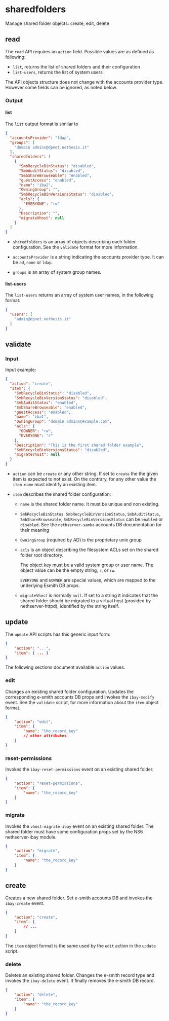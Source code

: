 # sharedfolders

Manage shared folder objects: create, edit, delete

## read

The `read` API requires an `action` field. Possible values are as defined as
following:

- `list`, returns the list of shared folders and their configuration
- `list-users`, returns the list of system users

The API objects structure does not change with the accounts provider type.
However some fields can be ignored, as noted below.

### Output

#### list

The `list` output format is similar to

```json
{
  "accountsProvider": "ldap",
  "groups": [
    "domain admins@dpnet.nethesis.it"
  ],
  "sharedfolders": [
    {
      "SmbRecycleBinStatus": "disabled",
      "SmbAuditStatus": "disabled",
      "SmbShareBrowseable": "enabled",
      "guestAccess": "enabled",
      "name": "iba2",
      "OwningGroup": "",
      "SmbRecycleBinVersionsStatus": "disabled",
      "acls": {
        "EVERYONE": "rw"
      },
      "Description": "",
      "migrateVhost": null
    }
  ]
}
```

* `sharedfolders` is an array of objects describing each folder configuration. 
  See the `validate` format for more information.

* `accountsProvider` is a string indicating the accounts provider type. It can be
  `ad`, `none` or `ldap`.

* `groups` is an array of system group names.

#### list-users

The `list-users` returns an array of system user names, in the following format:

```json
{
  "users": [
    "admin@dpnet.nethesis.it"
  ]
}
```

## validate

### Input


Input example:

```json
{
  "action": "create",
  "item": {
    "SmbRecycleBinStatus": "disabled",
    "SmbRecycleBinVersionStatus": "disabled",
    "SmbAuditStatus": "enabled",
    "SmbShareBrowseable": "enabled",
    "guestAccess": "enabled",
    "name": "iba1",
    "OwningGroup": "domain admins@example.com",
    "acls": {
      "GOWNER": "rw",
      "EVERYONE": "r"
    },
    "Description": "This is the first shared folder example",
    "SmbRecycleBinVersionsStatus": "disabled",
    "migrateVhost": null
  }
}

```

- `action` can be `create` or any other string. If set to `create` the
  the given item is expected to not exist. On the contrary, for any other value the 
  `item.name` must identify an existing item.

- `item` describes the shared folder configuration:

  - `name` is the shared folder name. It must be unique and non existing.

  - `SmbRecycleBinStatus`, `SmbRecycleBinVersionStatus`, `SmbAuditStatus`,
    `SmbShareBrowseable`, `SmbRecycleBinVersionsStatus` 
    can be `enabled` or `disabled`.
    See the `nethserver-samba` accounts DB documentation for their meaning

  - `OwningGroup` (required by AD) is the proprietary unix group

  - `acls` is an object describing the filesystem ACLs set on the shared folder root 
    directory.
    
    The object key must be a valid system group or user name. The object value can be 
    the empty string, `r`, or `rw`.
    
    `EVERYONE` and `GOWNER` are special values, which are mapped to the underlying 
    Esmith DB props.

  - `migrateVhost` is normally `null`. If set to a string it indicates that the shared folder should
    be migrated to a virtual host (provided by nethserver-httpd), identified by the string itself.



## update

The `update` API scripts has this generic input form:

```json
{
    "action": "...",
    "item": { ... }
}
```

The following sections document available `action` values.

### edit

Changes an existing shared folder configuration. Updates the corresponding
e-smith  accounts DB props and invokes the `ibay-modify` event. See the
`validate` script, for more information about the `item` object format.

```json
{
    "action": "edit",
    "item": {
        "name": "the_record_key"
        // other attributes
    }
}
```

### reset-permissions

Invokes the `ibay-reset-permissions` event on an existing shared folder.

```json
{
    "action": "reset-permissions",
    "item": {
        "name": "the_record_key"
    }
}
```

### migrate

Invokes the `vhost-migrate-ibay` event on an existing shared folder. The shared
folder must have some configuration props set by the NS6 nethserver-ibay module.


```json
{
    "action": "migrate",
    "item": {
        "name": "the_record_key"
    }
}
```



## create

Creates a new shared folder. Set e-smith accounts DB and invokes the
`ibay-create` event.

```json
{
    "action": "create",
    "item": {
        // ...
    }
}
```

The `item` object format is the same used by the `edit` action in the `update`
script.

### delete

Deletes an existing shared folder. Changes the e-smith record type and invokes
the `ibay-delete` event. It finally removes the e-smith DB record.

```json
{
    "action": "delete",
    "item": {
        "name": "the_record_key"
    }
}
```
